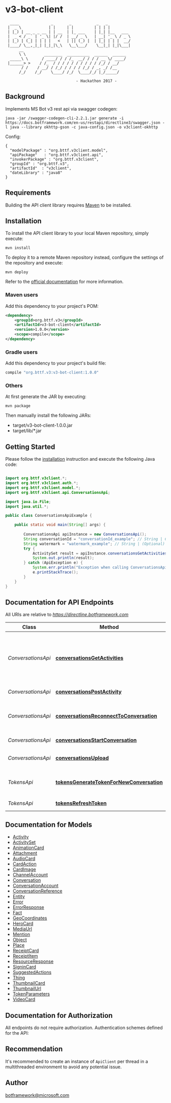 # v3-bot-client

```
  ____              _       _           _   _
 |  _ \            | |     | |         | | | |
 | |_) | __ _ _ __ | | __  | |_ ___    | |_| |__   ___
 |  _ < / _` | '_ \| |/ /  | __/ _ \   | __| '_ \ / _ \
 | |_) | (_| | | | |   <   | || (_) |  | |_| | | |  __/
 |____/ \__,_|_| |_|_|\_\   \__\___/    \__|_| |_|\___|
      __
      \ \        ________  __________  ______  ______
  _____\ \      / ____/ / / /_  __/ / / / __ \/ ____/
 |______> >    / /_  / / / / / / / / / / /_/ / __/
       / /    / __/ / /_/ / / / / /_/ / _, _/ /__
      /_/    /_/    \____/ /_/  \____/_/ |_/_____/

                               - Hackathon 2017 -
```

## Background

Implements MS Bot v3 rest api via swagger codegen:

```shell
java -jar /swagger-codegen-cli-2.2.1.jar generate -i https://docs.botframework.com/en-us/restapi/directline3/swagger.json -l java --library okhttp-gson -c java-config.json -o v3client-okhttp
```

Config:

```
{
  "modelPackage" : "org.bttf.v3client.model",
  "apiPackage"   : "org.bttf.v3client.api",
  "invokerPackage" : "org.bttf.v3client",
  "groupId" : "org.bttf.v3",
  "artifactId"  : "v3client",
  "dateLibrary" : "java8"
}
```

## Requirements

Building the API client library requires [Maven](https://maven.apache.org/) to be installed.

## Installation

To install the API client library to your local Maven repository, simply execute:

```shell
mvn install
```

To deploy it to a remote Maven repository instead, configure the settings of the repository and execute:

```shell
mvn deploy
```

Refer to the [official documentation](https://maven.apache.org/plugins/maven-deploy-plugin/usage.html) for more information.

### Maven users

Add this dependency to your project's POM:

```xml
<dependency>
    <groupId>org.bttf.v3</groupId>
    <artifactId>v3-bot-client</artifactId>
    <version>1.0.0</version>
    <scope>compile</scope>
</dependency>
```

### Gradle users

Add this dependency to your project's build file:

```groovy
compile "org.bttf.v3:v3-bot-client:1.0.0"
```

### Others

At first generate the JAR by executing:

    mvn package

Then manually install the following JARs:

* target/v3-bot-client-1.0.0.jar
* target/lib/*.jar

## Getting Started

Please follow the [installation](#installation) instruction and execute the following Java code:

```java

import org.bttf.v3client.*;
import org.bttf.v3client.auth.*;
import org.bttf.v3client.model.*;
import org.bttf.v3client.api.ConversationsApi;

import java.io.File;
import java.util.*;

public class ConversationsApiExample {

    public static void main(String[] args) {
        
        ConversationsApi apiInstance = new ConversationsApi();
        String conversationId = "conversationId_example"; // String | Conversation ID
        String watermark = "watermark_example"; // String | (Optional) only returns activities newer than this watermark
        try {
            ActivitySet result = apiInstance.conversationsGetActivities(conversationId, watermark);
            System.out.println(result);
        } catch (ApiException e) {
            System.err.println("Exception when calling ConversationsApi#conversationsGetActivities");
            e.printStackTrace();
        }
    }
}

```

## Documentation for API Endpoints

All URIs are relative to *https://directline.botframework.com*

Class | Method | HTTP request | Description
------------ | ------------- | ------------- | -------------
*ConversationsApi* | [**conversationsGetActivities**](docs/ConversationsApi.md#conversationsGetActivities) | **GET** /v3/directline/conversations/{conversationId}/activities | Get activities in this conversation. This method is paged with the &#39;watermark&#39; parameter.
*ConversationsApi* | [**conversationsPostActivity**](docs/ConversationsApi.md#conversationsPostActivity) | **POST** /v3/directline/conversations/{conversationId}/activities | Send an activity
*ConversationsApi* | [**conversationsReconnectToConversation**](docs/ConversationsApi.md#conversationsReconnectToConversation) | **GET** /v3/directline/conversations/{conversationId} | Get information about an existing conversation
*ConversationsApi* | [**conversationsStartConversation**](docs/ConversationsApi.md#conversationsStartConversation) | **POST** /v3/directline/conversations | Start a new conversation
*ConversationsApi* | [**conversationsUpload**](docs/ConversationsApi.md#conversationsUpload) | **POST** /v3/directline/conversations/{conversationId}/upload | Upload file(s) and send as attachment(s)
*TokensApi* | [**tokensGenerateTokenForNewConversation**](docs/TokensApi.md#tokensGenerateTokenForNewConversation) | **POST** /v3/directline/tokens/generate | Generate a token for a new conversation
*TokensApi* | [**tokensRefreshToken**](docs/TokensApi.md#tokensRefreshToken) | **POST** /v3/directline/tokens/refresh | Refresh a token


## Documentation for Models

 - [Activity](docs/Activity.md)
 - [ActivitySet](docs/ActivitySet.md)
 - [AnimationCard](docs/AnimationCard.md)
 - [Attachment](docs/Attachment.md)
 - [AudioCard](docs/AudioCard.md)
 - [CardAction](docs/CardAction.md)
 - [CardImage](docs/CardImage.md)
 - [ChannelAccount](docs/ChannelAccount.md)
 - [Conversation](docs/Conversation.md)
 - [ConversationAccount](docs/ConversationAccount.md)
 - [ConversationReference](docs/ConversationReference.md)
 - [Entity](docs/Entity.md)
 - [Error](docs/Error.md)
 - [ErrorResponse](docs/ErrorResponse.md)
 - [Fact](docs/Fact.md)
 - [GeoCoordinates](docs/GeoCoordinates.md)
 - [HeroCard](docs/HeroCard.md)
 - [MediaUrl](docs/MediaUrl.md)
 - [Mention](docs/Mention.md)
 - [Object](docs/Object.md)
 - [Place](docs/Place.md)
 - [ReceiptCard](docs/ReceiptCard.md)
 - [ReceiptItem](docs/ReceiptItem.md)
 - [ResourceResponse](docs/ResourceResponse.md)
 - [SigninCard](docs/SigninCard.md)
 - [SuggestedActions](docs/SuggestedActions.md)
 - [Thing](docs/Thing.md)
 - [ThumbnailCard](docs/ThumbnailCard.md)
 - [ThumbnailUrl](docs/ThumbnailUrl.md)
 - [TokenParameters](docs/TokenParameters.md)
 - [VideoCard](docs/VideoCard.md)


## Documentation for Authorization

All endpoints do not require authorization.
Authentication schemes defined for the API:

## Recommendation

It's recommended to create an instance of `ApiClient` per thread in a multithreaded environment to avoid any potential issue.

## Author

botframework@microsoft.com

